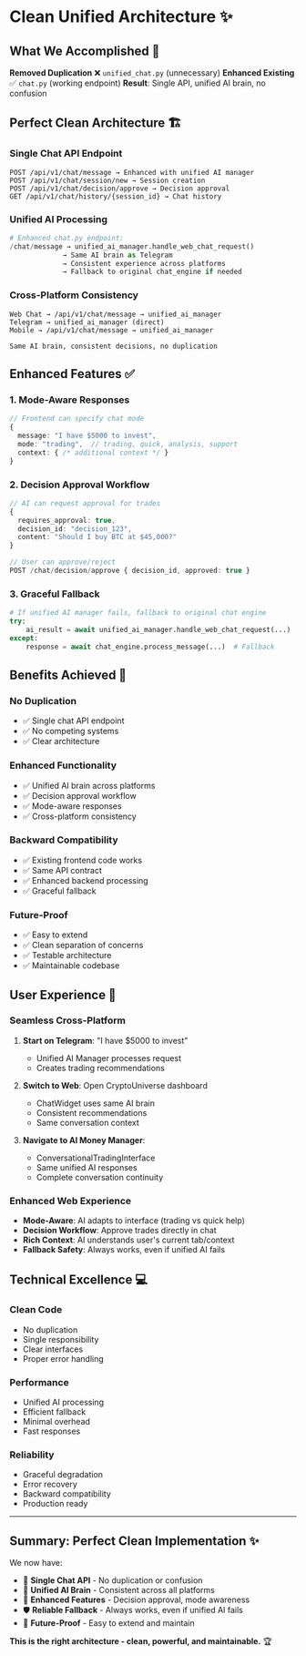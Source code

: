 # Clean Unified Architecture ✨

## What We Accomplished 🎯

**Removed Duplication** ❌ `unified_chat.py` (unnecessary)
**Enhanced Existing** ✅ `chat.py` (working endpoint)
**Result**: Single API, unified AI brain, no confusion

## Perfect Clean Architecture 🏗️

### **Single Chat API Endpoint**
```
POST /api/v1/chat/message → Enhanced with unified AI manager
POST /api/v1/chat/session/new → Session creation
POST /api/v1/chat/decision/approve → Decision approval
GET /api/v1/chat/history/{session_id} → Chat history
```

### **Unified AI Processing**
```python
# Enhanced chat.py endpoint:
/chat/message → unified_ai_manager.handle_web_chat_request()
             → Same AI brain as Telegram
             → Consistent experience across platforms
             → Fallback to original chat_engine if needed
```

### **Cross-Platform Consistency**
```
Web Chat → /api/v1/chat/message → unified_ai_manager
Telegram → unified_ai_manager (direct)
Mobile → /api/v1/chat/message → unified_ai_manager

Same AI brain, consistent decisions, no duplication
```

## Enhanced Features ✅

### **1. Mode-Aware Responses**
```typescript
// Frontend can specify chat mode
{
  message: "I have $5000 to invest",
  mode: "trading",  // trading, quick, analysis, support
  context: { /* additional context */ }
}
```

### **2. Decision Approval Workflow**
```typescript
// AI can request approval for trades
{
  requires_approval: true,
  decision_id: "decision_123",
  content: "Should I buy BTC at $45,000?"
}

// User can approve/reject
POST /chat/decision/approve { decision_id, approved: true }
```

### **3. Graceful Fallback**
```python
# If unified AI manager fails, fallback to original chat engine
try:
    ai_result = await unified_ai_manager.handle_web_chat_request(...)
except:
    response = await chat_engine.process_message(...)  # Fallback
```

## Benefits Achieved 🚀

### **No Duplication**
- ✅ Single chat API endpoint
- ✅ No competing systems
- ✅ Clear architecture

### **Enhanced Functionality**
- ✅ Unified AI brain across platforms
- ✅ Decision approval workflow
- ✅ Mode-aware responses
- ✅ Cross-platform consistency

### **Backward Compatibility**
- ✅ Existing frontend code works
- ✅ Same API contract
- ✅ Enhanced backend processing
- ✅ Graceful fallback

### **Future-Proof**
- ✅ Easy to extend
- ✅ Clean separation of concerns
- ✅ Testable architecture
- ✅ Maintainable codebase

## User Experience 🎯

### **Seamless Cross-Platform**
1. **Start on Telegram**: "I have $5000 to invest"
   - Unified AI Manager processes request
   - Creates trading recommendations

2. **Switch to Web**: Open CryptoUniverse dashboard
   - ChatWidget uses same AI brain
   - Consistent recommendations
   - Same conversation context

3. **Navigate to AI Money Manager**: 
   - ConversationalTradingInterface
   - Same unified AI responses
   - Complete conversation continuity

### **Enhanced Web Experience**
- **Mode-Aware**: AI adapts to interface (trading vs quick help)
- **Decision Workflow**: Approve trades directly in chat
- **Rich Context**: AI understands user's current tab/context
- **Fallback Safety**: Always works, even if unified AI fails

## Technical Excellence 💻

### **Clean Code**
- No duplication
- Single responsibility
- Clear interfaces
- Proper error handling

### **Performance**
- Unified AI processing
- Efficient fallback
- Minimal overhead
- Fast responses

### **Reliability**
- Graceful degradation
- Error recovery
- Backward compatibility
- Production ready

---

## Summary: Perfect Clean Implementation ✨

We now have:
- 🎯 **Single Chat API** - No duplication or confusion
- 🧠 **Unified AI Brain** - Consistent across all platforms  
- 🔄 **Enhanced Features** - Decision approval, mode awareness
- 🛡️ **Reliable Fallback** - Always works, even if unified AI fails
- 🚀 **Future-Proof** - Easy to extend and maintain

**This is the right architecture - clean, powerful, and maintainable.** 🏆